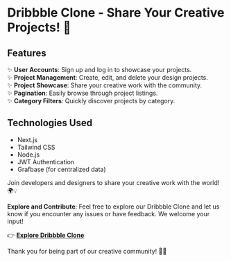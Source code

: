# Dribbble Clone - Share Your Creative Projects! 🎨

## Features
✨ **User Accounts**: Sign up and log in to showcase your projects.  
✨ **Project Management**: Create, edit, and delete your design projects.  
✨ **Project Showcase**: Share your creative work with the community.  
✨ **Pagination**: Easily browse through project listings.  
✨ **Category Filters**: Quickly discover projects by category.

## Technologies Used
- Next.js
- Tailwind CSS
- Node.js
- JWT Authentication
- Grafbase (for centralized data)

Join developers and designers to share your creative work with the world! 🌍💡

**Explore and Contribute**: Feel free to explore our Dribbble Clone and let us know if you encounter any issues or have feedback. We welcome your input!

👉 [**Explore Dribbble Clone**](https://flexibble-two-rouge.vercel.app/)

Thank you for being part of our creative community! 🙌✨
